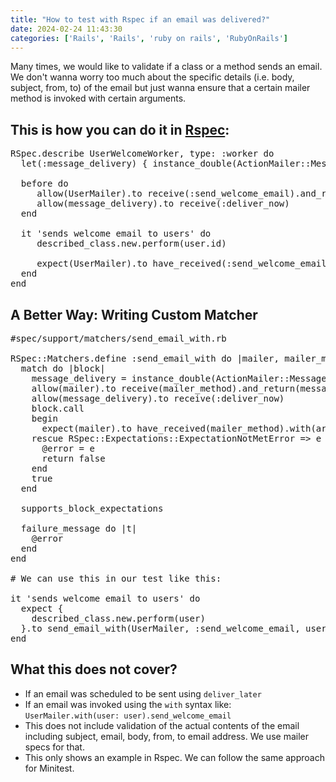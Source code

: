 ```yaml
---
title: "How to test with Rspec if an email was delivered?"
date: 2024-02-24 11:43:30
categories: ['Rails', 'Rails', 'ruby on rails', 'RubyOnRails']
---
```


<!-- wp:paragraph -->
<p class="">Many times, we would like to validate if a class or a method sends an email. We don't wanna worry too much about the specific details (i.e. body, subject, from, to) of the email but just wanna ensure that a certain mailer method is invoked with certain arguments.</p>
<!-- /wp:paragraph -->

<!-- wp:paragraph -->
<p class=""></p>
<!-- /wp:paragraph -->

<!-- wp:heading -->
<h2 class="wp-block-heading">This is how you can do it in <a href="https://rspec.info/">Rspec</a>:</h2>
<!-- /wp:heading -->

<!-- wp:paragraph -->
<p class=""></p>
<!-- /wp:paragraph -->

<!-- wp:syntaxhighlighter/code {"language":"ruby"} -->
<pre class="wp-block-syntaxhighlighter-code">RSpec.describe UserWelcomeWorker, type: :worker do
  let(:message_delivery) { instance_double(ActionMailer::MessageDelivery)}

  before do
     allow(UserMailer).to receive(:send_welcome_email).and_return(message_delivery)
     allow(message_delivery).to receive(:deliver_now)
  end

  it 'sends welcome email to users' do
     described_class.new.perform(user.id)

     expect(UserMailer).to have_received(:send_welcome_email).with(user).once
  end
end</pre>
<!-- /wp:syntaxhighlighter/code -->

<!-- wp:paragraph -->
<p class=""></p>
<!-- /wp:paragraph -->

<!-- wp:heading -->
<h2 class="wp-block-heading">A Better Way:  Writing Custom Matcher</h2>
<!-- /wp:heading -->

<!-- wp:syntaxhighlighter/code {"language":"ruby"} -->
<pre class="wp-block-syntaxhighlighter-code">#spec/support/matchers/send_email_with.rb

RSpec::Matchers.define :send_email_with do |mailer, mailer_method, args = anything|
  match do |block|
    message_delivery = instance_double(ActionMailer::MessageDelivery)
    allow(mailer).to receive(mailer_method).and_return(message_delivery)
    allow(message_delivery).to receive(:deliver_now)
    block.call
    begin
      expect(mailer).to have_received(mailer_method).with(args).once
    rescue RSpec::Expectations::ExpectationNotMetError => e
      @error = e
      return false
    end
    true
  end

  supports_block_expectations

  failure_message do |t|
    @error
  end
end

# We can use this in our test like this:

it 'sends welcome email to users' do
  expect {
    described_class.new.perform(user)
  }.to send_email_with(UserMailer, :send_welcome_email, user)
end</pre>
<!-- /wp:syntaxhighlighter/code -->

<!-- wp:heading -->
<h2 class="wp-block-heading">What this does not cover?</h2>
<!-- /wp:heading -->

<!-- wp:list -->
<ul class=""><!-- wp:list-item -->
<li class="">If an email was scheduled to be sent using <code>deliver_later</code></li>
<!-- /wp:list-item -->

<!-- wp:list-item -->
<li class="">If an email was invoked using the <code>with</code> syntax like: <code>UserMailer.with(user: user).send_welcome_email</code></li>
<!-- /wp:list-item -->

<!-- wp:list-item -->
<li class="">This does not include validation of the actual contents of the email including subject, email, body, from, to email address. We use mailer specs for that.</li>
<!-- /wp:list-item -->

<!-- wp:list-item -->
<li class="">This only shows an example in Rspec. We can follow the same approach for Minitest.</li>
<!-- /wp:list-item --></ul>
<!-- /wp:list -->

<!-- wp:paragraph -->
<p class=""></p>
<!-- /wp:paragraph -->
